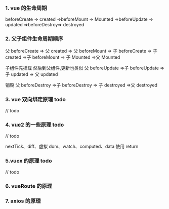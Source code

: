 <!--
 * @Author: LittleQ
 * @Date: 2023-02-15 22:52:13
 * @LastEditTime: 2023-02-15 23:26:21
 * @LastEditors: LittleQ
 * @Description: vue笔记
 * @FilePath: \NoteBook\vue\01.md
-->

### 1. vue 的生命周期

beforeCreate => created =>beforeMount => Mounted =>beforeUpdate => updated =>beforeDestroy=> destroyed

### 2. 父子组件生命周期顺序

父 beforeCreate => 父 created => 父 beforeMount =>
子 beforeCreate => 子 created =>子 beforeMount =>
子 Mounted =>父 Mounted

子组件先挂载 然后到父组件,更新也类似
父 beforeUpdate =>子 beforeUpdate => 子 updated => 父 updated

销毁
父 beforeDestroy
=>子 beforeDestroy => 子 destroyed
=>父 destroyed

### 3. vue 双向绑定原理 todo

// todo

### 4. vue2 的一些原理 todo

// todo

nextTick、diff、虚拟 dom、watch、computed、data 使用 return

### 5.vuex 的原理 todo

// todo

### 6. vueRoute 的原理

### 7. axios 的原理
